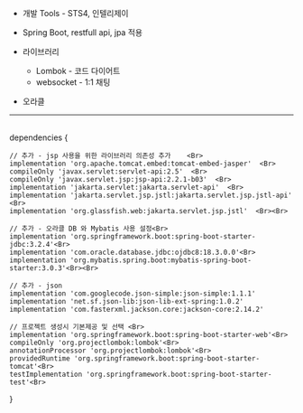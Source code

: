 + 개발 Tools - STS4, 인텔리제이 <Br>
+ Spring Boot, restfull api, jpa 적용 <Br>
+ 라이브러리
	+ Lombok - 코드 다이어트
	+ websocket - 1:1 채팅
   
+ 오라클 <Br>

---
<Br>
dependencies {  <Br>

	// 추가 - jsp 사용을 위한 라이브러리 의존성 추가    <Br>
	implementation 'org.apache.tomcat.embed:tomcat-embed-jasper'  <Br>
	compileOnly 'javax.servlet:servlet-api:2.5'  <Br>
	compileOnly 'javax.servlet.jsp:jsp-api:2.2.1-b03'  <Br>
	implementation 'jakarta.servlet:jakarta.servlet-api'  <Br>
	implementation 'jakarta.servlet.jsp.jstl:jakarta.servlet.jsp.jstl-api'  <Br>
	implementation 'org.glassfish.web:jakarta.servlet.jsp.jstl'  <Br><Br>

	// 추가 - 오라클 DB 와 Mybatis 사용 설정<Br>
	implementation 'org.springframework.boot:spring-boot-starter-jdbc:3.2.4'<Br>
	implementation 'com.oracle.database.jdbc:ojdbc8:18.3.0.0'<Br>
	implementation 'org.mybatis.spring.boot:mybatis-spring-boot-starter:3.0.3'<Br><Br>

	// 추가 - json
	implementation 'com.googlecode.json-simple:json-simple:1.1.1'
	implementation 'net.sf.json-lib:json-lib-ext-spring:1.0.2'
	implementation 'com.fasterxml.jackson.core:jackson-core:2.14.2'

	// 프로젝트 생성시 기본제공 및 선택 <Br>
	implementation 'org.springframework.boot:spring-boot-starter-web'<Br>
	compileOnly 'org.projectlombok:lombok'<Br>
	annotationProcessor 'org.projectlombok:lombok'<Br>
	providedRuntime 'org.springframework.boot:spring-boot-starter-tomcat'<Br>
	testImplementation 'org.springframework.boot:spring-boot-starter-test'<Br>
	
}
